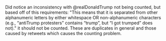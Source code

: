 Did notice an inconsistency with @realDonaldTrump not being counted, but based off of this requirements: "This means that it is separated from other alphanumeric letters by either whitespace OR non-alphanumeric characters (e.g., “antiTrump protesters” contains “trump”, but “I got trumped” does not)." it should not be counted. These are duplicates in general and those caused by retweets which causes the counting problem.